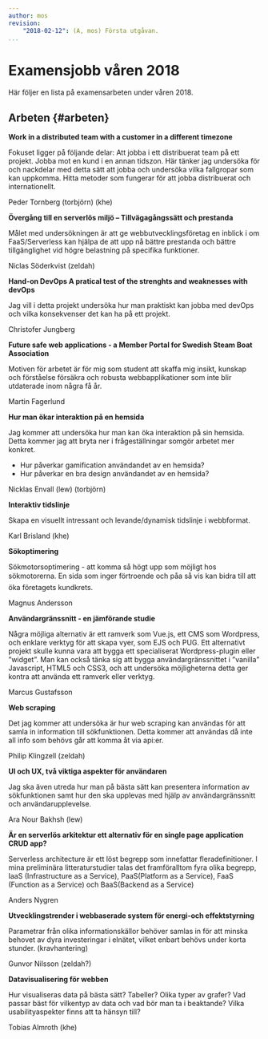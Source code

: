 ```yaml
---
author: mos
revision:
    "2018-02-12": (A, mos) Första utgåvan.
...
```

Examensjobb våren 2018
====================================

Här följer en lista på examensarbeten under våren 2018.


<!--more-->



Arbeten {#arbeten}
------------------------------------

**Work in a distributed team with a customer in a different timezone**

Fokuset ligger på följande delar: Att jobba i ett distribuerat team på ett projekt. Jobba mot en kund i en annan tidszon. Här tänker jag undersöka för och nackdelar med detta sätt att jobba och undersöka vilka fallgropar som kan uppkomma. Hitta metoder som fungerar för att jobba distribuerat och internationellt.   

Peder Tornberg (torbjörn) (khe)



**Övergång till en serverlös miljö – Tillvägagångssätt och prestanda**

Målet med undersökningen är att ge webbutvecklingsföretag en inblick i om FaaS/Serverless kan hjälpa de att upp nå bättre prestanda och bättre tillgänglighet vid högre belastning på specifika funktioner.

Niclas Söderkvist (zeldah)



**Hand-on DevOps A pratical test of the strenghts and weaknesses with devOps**

Jag vill i detta projekt undersöka hur man praktiskt kan jobba med devOps och vilka konsekvenser det kan ha på ett projekt. 

Christofer Jungberg



**Future safe web applications - a Member Portal for Swedish Steam Boat Association**

Motiven för arbetet är för mig som student att skaffa mig insikt, kunskap och förståelse försäkra och robusta webbapplikationer som inte blir utdaterade inom några få år.

Martin Fagerlund



**Hur man ökar interaktion på en hemsida**

Jag kommer att undersöka hur man kan öka interaktion på sin hemsida. Detta kommer jag att bryta ner i frågeställningar somgör arbetet mer konkret.

* Hur påverkar gamification användandet av en hemsida?
* Hur påverkar en bra design användandet av en hemsida?

Nicklas Envall (lew) (torbjörn)



**Interaktiv tidslinje**

Skapa en visuellt intressant och levande/dynamisk tidslinje i webbformat.

Karl Brisland (khe)



**Sökoptimering**

Sökmotorsoptimering - att komma så högt upp som möjligt hos sökmotorerna. En sida som inger förtroende och påa så vis kan bidra till att öka företagets kundkrets.

Magnus Andersson 



**Användargränssnitt - en jämförande studie**

Några möjliga alternativ är ett ramverk som Vue.js, ett CMS som Wordpress, och enklare verktyg för att skapa vyer, som EJS och PUG. Ett alternativt projekt skulle kunna vara att bygga ett specialiserat Wordpress-plugin eller ”widget”. Man kan också tänka sig att bygga användargränssnittet i ”vanilla” Javascript, HTML5 och CSS3, och att undersöka möjligheterna detta ger kontra att använda ett ramverk eller verktyg.

Marcus Gustafsson



**Web scraping**

Det jag kommer att undersöka är hur web scraping kan användas för att samla in information till sökfunktionen. Detta kommer att användas då inte all info som behövs går att komma åt via api:er.

Philip Klingzell (zeldah)



**UI och UX, två viktiga aspekter för användaren**

Jag ska även utreda hur man på bästa sätt kan presentera information av sökfunktionen samt hur den ska upplevas med hjälp av användargränssnitt och användarupplevelse. 

Ara Nour Bakhsh (lew)



**Är en serverlös arkitektur ett alternativ för en single page application CRUD app?**

Serverless architecture är ett löst begrepp som innefattar fleradefinitioner. I mina preliminära litteraturstudier talas det framföralltom fyra olika begrepp, IaaS (Infrastructure as a Service), PaaS(Platform as a Service), FaaS (Function as a Service) och BaaS(Backend as a Service)

Anders Nygren



**Utvecklingstrender i webbaserade system för energi-och effektstyrning**

Parametrar från olika informationskällor behöver samlas in för att minska behovet av dyra investeringar i elnätet, vilket enbart behövs under korta stunder. (kravhantering)

Gunvor Nilsson (zeldah?)



**Datavisualisering för webben**

Hur visualiseras data på bästa sätt? Tabeller? Olika typer av grafer? Vad passar bäst för vilkentyp av data och vad bör man ta i beaktande? Vilka usabilityaspekter finns att ta hänsyn till?

Tobias Almroth (khe)
